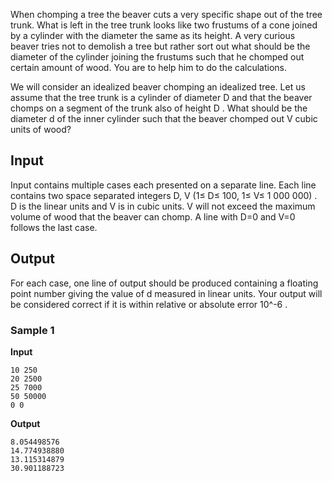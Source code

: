 When chomping a tree the beaver cuts a very specific shape
out of the tree trunk. What is left in the tree trunk looks
like two frustums of a cone joined by a cylinder with the
diameter the same as its height. A very curious beaver tries
not to demolish a tree but rather sort out what should be the
diameter of the cylinder joining the frustums such that he
chomped out certain amount of wood. You are to help him to do
the calculations.

We will consider an idealized beaver chomping an idealized
tree. Let us assume that the tree trunk is a cylinder of
diameter D and that the
beaver chomps on a segment of the trunk also of height D . What should be the
diameter d of the inner
cylinder such that the beaver chomped out V cubic units of wood?

## Input
Input contains multiple cases each presented on a separate
line. Each line contains two space separated integers D, V (1≤ D≤ 100, 1≤ V≤ 1 000 
000) . D is the
linear units and V is in
cubic units. V will not
exceed the maximum volume of wood that the beaver can chomp. A
line with D=0 and V=0 follows the last
case.

## Output
For each case, one line of output should be produced
containing a floating point number giving the value of d measured in linear
units. Your output will be considered correct if it is within
relative or absolute error 10^-6 .

### Sample 1
**Input**
```text
10 250
20 2500
25 7000
50 50000
0 0
```
**Output**
```text
8.054498576
14.774938880
13.115314879
30.901188723
```
